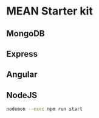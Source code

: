 # MEAN Starter kit

## MongoDB

## Express

## Angular

## NodeJS

```bash
nodemon --exec npm run start
```
